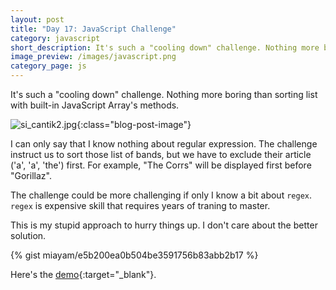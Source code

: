 ```yaml
---
layout: post
title: "Day 17: JavaScript Challenge"
category: javascript
short_description: It's such a "cooling down" challenge. Nothing more boring than sorting list using built-in JavaScript Array's methods.
image_preview: /images/javascript.png
category_page: js
---
```


It's such a "cooling down" challenge. Nothing more boring than sorting list with built-in JavaScript Array's methods.

![si_cantik2.jpg](https://s20.postimg.org/xwq2khb7h/si_cantik2.jpg){:class="blog-post-image"}

I can only say that I know nothing about regular expression. The challenge instruct us to sort those list of bands, but we
have to exclude their article ('a', 'a', 'the') first. For example, "The Corrs" will be displayed first before "Gorillaz".

The challenge could be more challenging if only I know a bit about `regex`. `regex` is expensive skill that
requires years of traning to master.

This is my stupid approach to hurry things up. I don't care about the better solution.

{% gist miayam/e5b200ea0b504be3591756b83abb2b17 %}

Here's the [demo](/demo_day17){:target="_blank"}.

